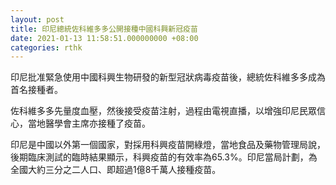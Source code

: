 ```yaml
---
layout: post
title: 印尼總統佐科維多多公開接種中國科興新冠疫苗
date: 2021-01-13 11:58:51.000000000 +08:00
categories: rthk
---
```


印尼批准緊急使用中國科興生物研發的新型冠狀病毒疫苗後，總統佐科維多多成為首名接種者。

佐科維多多先量度血壓，然後接受疫苗注射，過程由電視直播，以增強印尼民眾信心，當地醫學會主席亦接種了疫苗。

印尼是中國以外第一個國家，對採用科興疫苗開綠燈，當地食品及藥物管理局說，後期臨床測試的臨時結果顯示，科興疫苗的有效率為65.3%。印尼當局計劃，為全國大約三分之二人口、即超過1億8千萬人接種疫苗。
